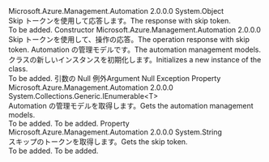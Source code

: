 <Type Name="ResponseWithSkipToken&lt;T&gt;" FullName="Microsoft.Azure.Management.Automation.ResponseWithSkipToken&lt;T&gt;">
  <TypeSignature Language="C#" Value="public class ResponseWithSkipToken&lt;T&gt;" />
  <TypeSignature Language="ILAsm" Value=".class public auto ansi beforefieldinit ResponseWithSkipToken`1&lt;T&gt; extends System.Object" />
  <TypeSignature Language="DocId" Value="T:Microsoft.Azure.Management.Automation.ResponseWithSkipToken`1" />
  <TypeSignature Language="VB.NET" Value="Public Class ResponseWithSkipToken(Of T)" />
  <TypeSignature Language="F#" Value="type ResponseWithSkipToken&lt;'T&gt; = class" />
  <AssemblyInfo>
    <AssemblyName>Microsoft.Azure.Management.Automation</AssemblyName>
    <AssemblyVersion>2.0.0.0</AssemblyVersion>
  </AssemblyInfo>
  <TypeParameters>
    <TypeParameter Name="T" />
  </TypeParameters>
  <Base>
    <BaseTypeName>System.Object</BaseTypeName>
  </Base>
  <Interfaces />
  <Docs>
    <typeparam name="T"></typeparam>
    <summary>
            <span data-ttu-id="824c8-101">Skip トークンを使用して応答します。</span><span class="sxs-lookup"><span data-stu-id="824c8-101">The response with skip token.</span></span>
            </summary>
    <remarks>To be added.</remarks>
  </Docs>
  <Members>
    <Member MemberName=".ctor">
      <MemberSignature Language="C#" Value="public ResponseWithSkipToken (Microsoft.Azure.Management.Automation.Models.OperationResponseWithSkipToken operationResponseWithSkipToken, System.Collections.Generic.IEnumerable&lt;T&gt; automationManagementModels);" />
      <MemberSignature Language="ILAsm" Value=".method public hidebysig specialname rtspecialname instance void .ctor(class Microsoft.Azure.Management.Automation.Models.OperationResponseWithSkipToken operationResponseWithSkipToken, class System.Collections.Generic.IEnumerable`1&lt;!T&gt; automationManagementModels) cil managed" />
      <MemberSignature Language="DocId" Value="M:Microsoft.Azure.Management.Automation.ResponseWithSkipToken`1.#ctor(Microsoft.Azure.Management.Automation.Models.OperationResponseWithSkipToken,System.Collections.Generic.IEnumerable{`0})" />
      <MemberSignature Language="F#" Value="new Microsoft.Azure.Management.Automation.ResponseWithSkipToken&lt;'T&gt; : Microsoft.Azure.Management.Automation.Models.OperationResponseWithSkipToken * seq&lt;'T&gt; -&gt; Microsoft.Azure.Management.Automation.ResponseWithSkipToken&lt;'T&gt;" Usage="new Microsoft.Azure.Management.Automation.ResponseWithSkipToken&lt;'T&gt; (operationResponseWithSkipToken, automationManagementModels)" />
      <MemberType>Constructor</MemberType>
      <AssemblyInfo>
        <AssemblyName>Microsoft.Azure.Management.Automation</AssemblyName>
        <AssemblyVersion>2.0.0.0</AssemblyVersion>
      </AssemblyInfo>
      <Parameters>
        <Parameter Name="operationResponseWithSkipToken" Type="Microsoft.Azure.Management.Automation.Models.OperationResponseWithSkipToken" />
        <Parameter Name="automationManagementModels" Type="System.Collections.Generic.IEnumerable&lt;T&gt;" />
      </Parameters>
      <Docs>
        <param name="operationResponseWithSkipToken">
            <span data-ttu-id="824c8-102">Skip トークンを使用して、操作の応答。</span><span class="sxs-lookup"><span data-stu-id="824c8-102">The operation response with skip token.</span></span>
            </param>
        <param name="automationManagementModels">
            <span data-ttu-id="824c8-103">Automation の管理モデルです。</span><span class="sxs-lookup"><span data-stu-id="824c8-103">The automation management models.</span></span>
            </param>
        <summary>
            <span data-ttu-id="824c8-104"><see cref="T:Microsoft.Azure.Management.Automation.ResponseWithSkipToken`1" /> クラスの新しいインスタンスを初期化します。</span><span class="sxs-lookup"><span data-stu-id="824c8-104">Initializes a new instance of the <see cref="T:Microsoft.Azure.Management.Automation.ResponseWithSkipToken`1" /> class.</span></span>
            </summary>
        <remarks>To be added.</remarks>
        <exception cref="T:System.ArgumentNullException">
            <span data-ttu-id="824c8-105">引数の Null 例外</span><span class="sxs-lookup"><span data-stu-id="824c8-105">Argument Null Exception</span></span>
            </exception>
      </Docs>
    </Member>
    <Member MemberName="AutomationManagementModels">
      <MemberSignature Language="C#" Value="public System.Collections.Generic.IEnumerable&lt;T&gt; AutomationManagementModels { get; }" />
      <MemberSignature Language="ILAsm" Value=".property instance class System.Collections.Generic.IEnumerable`1&lt;!T&gt; AutomationManagementModels" />
      <MemberSignature Language="DocId" Value="P:Microsoft.Azure.Management.Automation.ResponseWithSkipToken`1.AutomationManagementModels" />
      <MemberSignature Language="VB.NET" Value="Public ReadOnly Property AutomationManagementModels As IEnumerable(Of T)" />
      <MemberSignature Language="F#" Value="member this.AutomationManagementModels : seq&lt;'T&gt;" Usage="Microsoft.Azure.Management.Automation.ResponseWithSkipToken&lt;'T&gt;.AutomationManagementModels" />
      <MemberType>Property</MemberType>
      <AssemblyInfo>
        <AssemblyName>Microsoft.Azure.Management.Automation</AssemblyName>
        <AssemblyVersion>2.0.0.0</AssemblyVersion>
      </AssemblyInfo>
      <ReturnValue>
        <ReturnType>System.Collections.Generic.IEnumerable&lt;T&gt;</ReturnType>
      </ReturnValue>
      <Docs>
        <summary>
            <span data-ttu-id="824c8-106">Automation の管理モデルを取得します。</span><span class="sxs-lookup"><span data-stu-id="824c8-106">Gets the automation management models.</span></span>
            </summary>
        <value>To be added.</value>
        <remarks>To be added.</remarks>
      </Docs>
    </Member>
    <Member MemberName="SkipToken">
      <MemberSignature Language="C#" Value="public string SkipToken { get; }" />
      <MemberSignature Language="ILAsm" Value=".property instance string SkipToken" />
      <MemberSignature Language="DocId" Value="P:Microsoft.Azure.Management.Automation.ResponseWithSkipToken`1.SkipToken" />
      <MemberSignature Language="VB.NET" Value="Public ReadOnly Property SkipToken As String" />
      <MemberSignature Language="F#" Value="member this.SkipToken : string" Usage="Microsoft.Azure.Management.Automation.ResponseWithSkipToken&lt;'T&gt;.SkipToken" />
      <MemberType>Property</MemberType>
      <AssemblyInfo>
        <AssemblyName>Microsoft.Azure.Management.Automation</AssemblyName>
        <AssemblyVersion>2.0.0.0</AssemblyVersion>
      </AssemblyInfo>
      <ReturnValue>
        <ReturnType>System.String</ReturnType>
      </ReturnValue>
      <Docs>
        <summary>
            <span data-ttu-id="824c8-107">スキップのトークンを取得します。</span><span class="sxs-lookup"><span data-stu-id="824c8-107">Gets the skip token.</span></span>
            </summary>
        <value>To be added.</value>
        <remarks>To be added.</remarks>
      </Docs>
    </Member>
  </Members>
</Type>